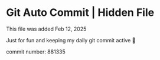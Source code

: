 # Git Auto Commit | Hidden File

This file was added Feb 12, 2025

Just for fun and keeping my daily git commit active 🤪

commit number: 881335
